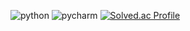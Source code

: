 ![python](https://img.shields.io/badge/Python-3776AB.svg?&style=for-the-badge&logo=python&logoColor=yellow)
![pycharm](https://img.shields.io/badge/pycharm-000000.svg?&style=for-the-badge&logo=pycharm&logoColor=white)
[![Solved.ac Profile](http://mazassumnida.wtf/api/v2/generate_badge?boj=janghb3730)](https://solved.ac/janghb3730/)
